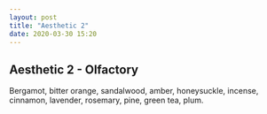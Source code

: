```yaml
---
layout: post
title: "Aesthetic 2"
date: 2020-03-30 15:20
---
```

Aesthetic 2 - Olfactory
-
Bergamot, bitter orange, sandalwood, amber, honeysuckle, incense, cinnamon, lavender, rosemary, pine, green tea, plum.

